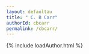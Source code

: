 ```yaml
---
layout: defaultau
title: " C. B Carr"
authorId: cbcarr
permalink: /cbcarr/
---
```

{% include loadAuthor.html %}
<script>
    $(document).ready(function(){
        showAuthorBio('{{ page.authorId }}');
   });
</script>
